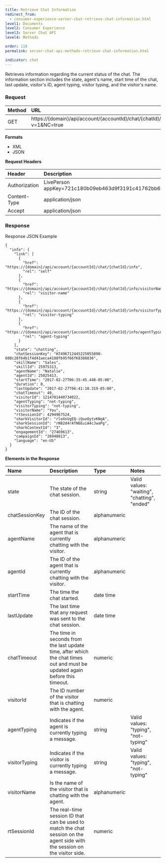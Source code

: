 ```yaml
---
title: Retrieve Chat Information
redirect_from:
  - consumer-experience-server-chat-retrieve-chat-information.html
level1: Documents
level2: Consumer Experience
level3: Server Chat API
level4: Methods

order: 110
permalink: server-chat-api-methods-retrieve-chat-information.html

indicator: chat
---
```


Retrieves information regarding the current status of the chat. The information section includes the state, agent's name, start time of the chat, last update, visitor's ID, agent typing, visitor typing, and the visitor's name.

### Request

| Method | URL |
| :--- | :--- |
| GET | https://{domain}/api/account/{accountId}/chat/{chatId}/info?v=1&NC=true |

**Formats**

- XML
- JSON

**Request Headers**

| Header | Description |
| :--- | :--- |
| Authorization | LivePerson appKey=721c180b09eb463d9f3191c41762bb68 |
| Content-Type | application/json |
| Accept | application/json |

### Response

Response JSON Example

    {
      "info": {
        "link": [
          {
            "href": "https://{domain}/api/account/{accountId}/chat/{chatId}/info",
            "rel": "self"
          },
          {
            "href": "https://{domain}/api/account/{accountId}/chat/{chatId}/info/visitorName",
            "rel": "visitor-name"
          },
          {
            "href": "https://{domain}/api/account/{accountId}/chat/{chatId}/info/visitorTyping",
            "rel": "visitor-typing"
          },
          {
            "href": "https://{domain}/api/account/{accountId}/chat/{chatId}/info/agentTyping",
            "rel": "agent-typing"
          }
        ],
        "state": "chatting",
        "chatSessionKey": "H7496712445225055898-608c28f64b1f4d41aeca4188fb95f66fK8388836",
        "skillName": "Sales",
        "skillId": 25975313,
        "agentName": "Natalie",
        "agentId": 25025413,
        "startTime": "2017-02-27T06:35:45.448-05:00",
        "duration": 0,
        "lastUpdate": "2017-02-27T06:41:10.319-05:00",
        "chatTimeout": 40,
        "visitorId": 1214701440734022,
        "agentTyping": "not-typing",
        "visitorTyping": "not-typing",
        "visitorName": "You",
        "rtSessionId": 4294967524,
        "sharkVisitorId": "rloXnVgEQ-iQuoOytvKNqA",
        "sharkSessionId": "rN82d4rATN6EuiA4cJwaPg",
        "sharkContextId": "3",
        "engagementId": "27469613",
        "campaignId": "26948813",
        "language": "en-US"
      }
    }

**Elements in the Response**

| Name | Description | Type | Notes |
| :--- | :--- | :--- | :--- |
| state | The state of the chat session. | string | Valid values: "waiting", "chatting", "ended" |
| chatSessionKey | The ID of the chat session. | alphanumeric | |
| agentName | The name of the agent that is currently chatting with the visitor. | alphanumeric | |
| agentId | The ID of the agent that is currently chatting with the visitor. |  alphanumeric | |
| startTime | The time the chat started.| date time | |
| lastUpdate | The last time that any request was sent to the chat session. | date time | |
| chatTimeout | The time in seconds from the last update time, after which the chat times out and must be updated again before this timeout. | numeric | |
| visitorId | The ID number of the visitor that is chatting with the agent. | numeric | |
| agentTyping | Indicates if the agent is currently typing a message. | string | Valid values: "typing", "not-typing" | 
| visitorTyping | Indicates if the visitor is currently typing a message. | string |  Valid values: "typing", "not-typing" |
| visitorName | Is the name of the visitor that is chatting with the agent. | alphanumeric | |
| rtSessionId | The real-time session ID that can be used to match the chat session on the agent side with the session on the visitor side. | numeric |
